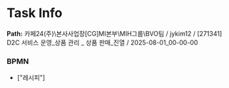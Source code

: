 # Task Info

**Path:** 카페24(주)\본사사업장\[CG]MI본부\MIH그룹\BVO팀 / jykim12 / [271341] D2C 서비스 운영_상품 관리 _ 상품 판매_진열 / 2025-08-01_00-00-00

### BPMN
- ["레시피"]

